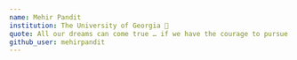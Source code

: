 ```yaml
---
name: Mehir Pandit
institution: The University of Georgia 🚩
quote: All our dreams can come true … if we have the courage to pursue them.
github_user: mehirpandit
---
```

